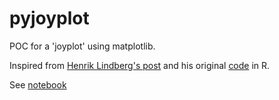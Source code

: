 # pyjoyplot
POC for a 'joyplot' using matplotlib.

Inspired from [Henrik Lindberg's post](https://www.reddit.com/r/dataisbeautiful/comments/6m0wo7/peak_time_for_sports_and_leisure_oc/djy1i3h/) and his original [code](https://github.com/halhen/viz-pub/blob/master/sports-time-of-day/2_gen_chart.R) in R.

See [notebook](pyjoyplot.ipynb)
